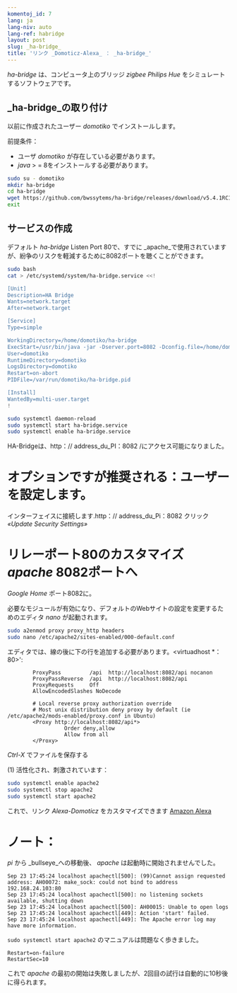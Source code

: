 ```yaml
---
komentoj_id: 7
lang: ja
lang-niv: auto
lang-ref: habridge
layout: post
slug: _ha-bridge_
title: 'リンク _Domoticz-Alexa_ ： _ha-bridge_'
---
```


 _ha-bridge_ は、コンピュータ上のブリッジ _zigbee Philips Hue_ をシミュレートするソフトウェアです。


##  _ha-bridge_の取り付け
以前に作成されたユーザー  _domotiko_  でインストールします。  

前提条件： 
  *  ユーザ  _domotiko_  が存在している必要があります。  
  *   _java_   >  = 8をインストールする必要があります。  

```bash
sudo su - domotiko
mkdir ha-bridge
cd ha-bridge
wget https://github.com/bwssytems/ha-bridge/releases/download/v5.4.1RC1/ha-bridge-5.4.1RC1.jar -O ha-bridge.jar
exit
```


## サービスの作成
デフォルト _ha-bridge_ Listen Port 80で、すでに _apache_で使用されていますが、紛争のリスクを軽減するために8082ポートを聴くことができます。

``` bash
sudo bash
cat > /etc/systemd/system/ha-bridge.service <<!

[Unit]
Description=HA Bridge
Wants=network.target
After=network.target

[Service]
Type=simple

WorkingDirectory=/home/domotiko/ha-bridge
ExecStart=/usr/bin/java -jar -Dserver.port=8082 -Dconfig.file=/home/domotiko/ha-bridge/data/habridge.config /home/domotiko/ha-bridge/ha-bridge.jar
User=domotiko
RuntimeDirectory=domotiko
LogsDirectory=domotiko
Restart=on-abort
PIDFile=/var/run/domotiko/ha-bridge.pid

[Install]
WantedBy=multi-user.target
!

sudo systemctl daemon-reload
sudo systemctl start ha-bridge.service
sudo systemctl enable ha-bridge.service
```

HA-Bridgeは、http：// address_du_PI：8082 /にアクセス可能になりました。

# オプションですが推奨される：ユーザーを設定します。
インターフェイスに接続します.http：// address_du_Pi：8082
クリック _«Update Security Settings»_

# リレーポート80のカスタマイズ _apache_ 8082ポートへ
_Google Home_ ポート8082に。

必要なモジュールが有効になり、デフォルトのWebサイトの設定を変更するためのエディタ _nano_ が起動されます。

``` bash
sudo a2enmod proxy proxy_http headers
sudo nano /etc/apache2/sites-enabled/000-default.conf
```

エディタでは、線の後に下の行を追加する必要があります。<virtuadhost *：80>':
```
        ProxyPass         /api  http://localhost:8082/api nocanon
        ProxyPassReverse  /api  http://localhost:8082/api
        ProxyRequests     Off
        AllowEncodedSlashes NoDecode

        # Local reverse proxy authorization override
        # Most unix distribution deny proxy by default (ie /etc/apache2/mods-enabled/proxy.conf in Ubuntu)
        <Proxy http://localhost:8082/api*>
                  Order deny,allow
                  Allow from all
        </Proxy>
```
 _Ctrl-X_ でファイルを保存する

(1) 活性化され、刺激されています：

```bash
sudo systemctl enable apache2
sudo systemctl stop apache2
sudo systemctl start apache2
```

これで、リンク _Alexa-Domoticz_ をカスタマイズできます
[Amazon Alexa](2021-08-14-alexa.md)

# ノート：
 _pi_ から _bullseye_への移動後、 _apache_ は起動時に開始されませんでした。
```
Sep 23 17:45:24 localhost apachectl[500]: (99)Cannot assign requested address: AH00072: make_sock: could not bind to address 192.168.24.103:80
Sep 23 17:45:24 localhost apachectl[500]: no listening sockets available, shutting down
Sep 23 17:45:24 localhost apachectl[500]: AH00015: Unable to open logs
Sep 23 17:45:24 localhost apachectl[449]: Action 'start' failed.
Sep 23 17:45:24 localhost apachectl[449]: The Apache error log may have more information.
```

 `sudo systemctl start apache2` のマニュアルは問題なく歩きました。
```
Restart=on-failure
RestartSec=10
```

これで _apache_ の最初の開始は失敗しましたが、2回目の試行は自動的に10秒後に得られます。

